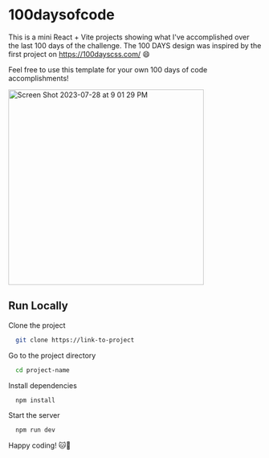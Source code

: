 # 100daysofcode
 This is a mini React + Vite projects showing what I've accomplished over the last 100 days of the challenge.
 The 100 DAYS design was inspired by the first project on https://100dayscss.com/ 😄

 Feel free to use this template for your own 100 days of code accomplishments!

<img width="389" alt="Screen Shot 2023-07-28 at 9 01 29 PM" src="https://github.com/elliezub/100DaysOfCode/assets/112726692/abb85b8c-3680-4940-bbc5-b49010424f7e">

## Run Locally

Clone the project

```bash
  git clone https://link-to-project
```

Go to the project directory

```bash
  cd project-name
```

Install dependencies

```bash
  npm install
```

Start the server

```bash
  npm run dev
```

Happy coding! 🐱🎉
